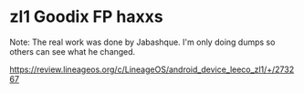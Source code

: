 # zl1 Goodix FP haxxs

Note: The real work was done by Jabashque.
I'm only doing dumps so others can see what he changed.

https://review.lineageos.org/c/LineageOS/android_device_leeco_zl1/+/273267